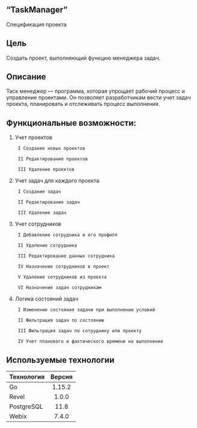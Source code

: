## “TaskManager”

Спецификация проекта


## Цель
Создать проект, выполняющий функцию менеджера задач.

## Описание
Таск менеджер — программа, которая упрощает рабочий процесс и управление проектами. 
Он позволяет разработчикам вести учет задач проекта, планировать и отслеживать процесс выполнения.


## Функциональные возможности:


1. Учет проектов

		I Создание новых проектов

		II Редактирование проектов

		III Удаление проектов
 

2. Учет задач для каждого проекта

		I Создание задач

		II Редактирование задач

		III Удаление задач


3. Учет сотрудников

		I Добавление сотрудника и его профиля

		II Удаление сотрудника

		III Редактирование данных сотрудника

		IV Назначение сотрудников в проект

		V Удаление сотрудников из проекта

		VI Назначение задач сотрудникам
 

4. Логика состояний задач

		I Изменение состояния задачи при выполнении условий

		II Фильтрация задач по состоянию
 
		III Фильтрация задач по сотруднику или проекту
		
		IV Учет планового и фактического времени на выполнение

## Используемые технологии

| Технология    | Версия    |
| ------------- |:---------:|
| Go            | 1.15.2    |
| Revel         | 1.0.0     |
| PostgreSQL    | 11.8      |
| Webix         | 7.4.0     |
